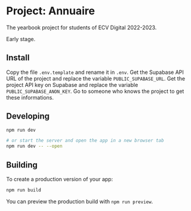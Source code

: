 # Project: Annuaire

The yearbook project for students of ECV Digital 2022-2023.

Early stage.

## Install

Copy the file `.env.template` and rename it in `.env`.
Get the Supabase API URL of the project and replace the variable `PUBLIC_SUPABASE_URL`.
Get the project API key on Supabase and replace the variable `PUBLIC_SUPABASE_ANON_KEY`.
Go to someone who knows the project to get these informations.

## Developing

```bash
npm run dev

# or start the server and open the app in a new browser tab
npm run dev -- --open
```

## Building

To create a production version of your app:

```bash
npm run build
```

You can preview the production build with `npm run preview`.
